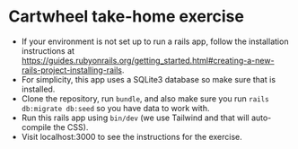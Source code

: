 # Cartwheel take-home exercise

* If your environment is not set up to run a rails app, follow the installation instructions at https://guides.rubyonrails.org/getting_started.html#creating-a-new-rails-project-installing-rails.
* For simplicity, this app uses a SQLite3 database so make sure that is installed.
* Clone the repository, run `bundle`, and also make sure you run `rails db:migrate db:seed` so you have data to work with.
* Run this rails app using `bin/dev` (we use Tailwind and that will auto-compile the CSS).
* Visit localhost:3000 to see the instructions for the exercise.




